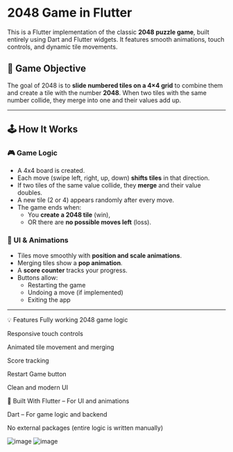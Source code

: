 # 2048 Game in Flutter

This is a Flutter implementation of the classic **2048 puzzle game**, built entirely using Dart and Flutter widgets. It features smooth animations, touch controls, and dynamic tile movements.

## 🧠 Game Objective

The goal of 2048 is to **slide numbered tiles on a 4×4 grid** to combine them and create a tile with the number **2048**. When two tiles with the same number collide, they merge into one and their values add up.

---

## 🕹️ How It Works

### 🎮 Game Logic
- A 4x4 board is created.
- Each move (swipe left, right, up, down) **shifts tiles** in that direction.
- If two tiles of the same value collide, they **merge** and their value doubles.
- A new tile (2 or 4) appears randomly after every move.
- The game ends when:
  - You **create a 2048 tile** (win),
  - OR there are **no possible moves left** (loss).

### 🎨 UI & Animations
- Tiles move smoothly with **position and scale animations**.
- Merging tiles show a **pop animation**.
- A **score counter** tracks your progress.
- Buttons allow:
  - Restarting the game
  - Undoing a move (if implemented)
  - Exiting the app

---

💡 Features
Fully working 2048 game logic

Responsive touch controls

Animated tile movement and merging

Score tracking

Restart Game button

Clean and modern UI

🧱 Built With
Flutter – For UI and animations

Dart – For game logic and backend

No external packages (entire logic is written manually)


![image](https://github.com/user-attachments/assets/13a98422-22ec-407e-8abd-b55a54ab66b1)
![image](https://github.com/user-attachments/assets/26ffd7b4-4dff-43c3-8c2d-46ed78f3ce24)


